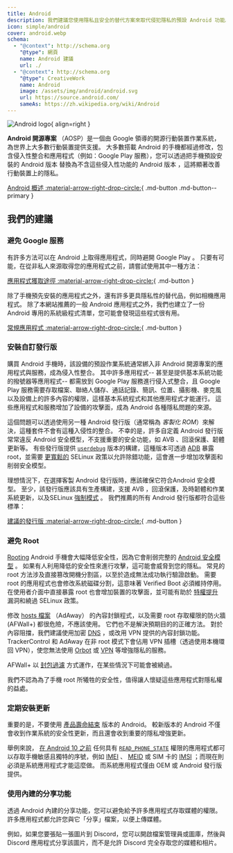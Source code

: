 ```yaml
---
title: Android
description: 我們建議您使用隱私且安全的替代方案來取代侵犯隱私的預設 Android 功能。
icon: simple/android
cover: android.webp
schema:
  - "@context": http://schema.org
    "@type": 網頁
    name: Android 建議
    url: ./
  - "@context": http://schema.org
    "@type": CreativeWork
    name: Android
    image: /assets/img/android/android.svg
    url: https://source.android.com/
    sameAs: https://zh.wikipedia.org/wiki/Android
---
```


![Android logo](../assets/img/android/android.svg){ align=right }

**Android 開源專案** （AOSP）是一個由 Google 領導的開源行動裝置作業系統，為世界上大多數行動裝置提供支援。 大多數搭載 Android 的手機都經過修改，包含侵入性整合和應用程式（例如：Google Play 服務），您可以透過把手機預設安裝的 Android 版本 替換為不含這些侵入性功能的 Android 版本 ，這將顯著改善行動裝置上的隱私。

[Android 概述 :material-arrow-right-drop-circle:](../os/android-overview.md){ .md-button .md-button--primary }

## 我們的建議

### 避免 Google 服務

有許多方法可以在 Android 上取得應用程式，同時避開 Google Play 。 只要有可能，在從非私人來源取得您的應用程式之前，請嘗試使用其中一種方法：

[應用程式獲取途徑 :material-arrow-right-drop-circle:](obtaining-apps.md){ .md-button }

除了手機預先安裝的應用程式之外，還有許多更具隱私性的替代品，例如相機應用程式。 除了本網站推薦的一般 Android 應用程式之外，我們也建立了一份 Android 專用的系統級程式清單，您可能會發現這些程式很有用。

[常規應用程式 :material-arrow-right-drop-circle:](general-apps.md){ .md-button }

### 安裝自訂發行版

購買 Android 手機時，該設備的預設作業系統通常綁入非 Android 開源專案的應用程式與服務，成為侵入性整合。 其中許多應用程式-- 甚至是提供基本系統功能的撥號器等應用程式-- 都需放到 Google Play 服務進行侵入式整合，且 Google Play 服務需要存取檔案、聯絡人儲存、通話記錄、簡訊、位置、攝影機、麥克風以及設備上的許多內容的權限，這樣基本系統程式和其他應用程式才能運行。 這些應用程式和服務增加了設備的攻擊面，成為 Android 各種隱私問題的來源。

這個問題可以透過使用另一種 Android 發行版（通常稱為 _客製化 ROM_）來解決，這種套件不會有這種入侵性的整合。 不幸的是，許多自定義 Android 發行版常常違反 Android 安全模型，不支援重要的安全功能，如 AVB 、回滾保護、韌體更新等。 有些發行版提供 [`userdebug`](https://source.android.com/setup/build/building#choose-a-target) 版本的構建，這種版本可透過 [ADB](https://developer.android.com/studio/command-line/adb) 暴露 root，並需要 [更寬鬆的](https://github.com/LineageOS/android_system_sepolicy/search?q=userdebug\&type=code) SELinux 政策以允許除錯功能，這會進一步增加攻擊面和削弱安全模型。

理想情況下，在選擇客製 Android 發行版時，應該確保它符合Android 安全模型。 至少，該發行版應該具有生產構建，支援 AVB ，回滾保護，及時韌體和作業系統更新，以及SELinux [強制模式](https://source.android.com/security/selinux/concepts#enforcement_levels) 。 我們推薦的所有 Android 發行版都符合這些標準：

[建議的發行版 :material-arrow-right-drop-circle:](distributions.md){ .md-button }

### 避免 Root

[Rooting](https://zh.wikipedia.org/zh-tw/Root_%28Android%29) Android 手機會大幅降低安全性，因為它會削弱完整的 [Android 安全模型](https://en.wikipedia.org/wiki/Android_\(operating_system\)#Security_and_privacy) 。 如果有人利用降低的安全性來進行攻擊，這可能會威脅到您的隱私。 常見的 root 方法涉及直接篡改開機分割區，以至於造成無法成功執行驗證啟動。 需要 root 的應用程式也會修改系統磁碟分割，這意味著 Verified Boot 必須維持停用。 在使用者介面中直接暴露 root 也會增加裝置的攻擊面，並可能有助於 [特權提升](https://zh.wikipedia.org/zh-tw/%E7%89%B9%E6%9D%83%E6%8F%90%E5%8D%87) 漏洞和繞過 SELinux 政策。

修改 [hosts 檔案](https://zh.wikipedia.org/zh-tw/Hosts%E6%96%87%E4%BB%B6) （AdAway） 的內容封鎖程式，以及需要 root 存取權限的防火牆 (AFWall+) 都很危險，不應該使用。 它們也不是解決預期目的的正確方法。 對於內容阻擋，我們建議使用加密 [DNS](../dns.md) ，或改用 VPN 提供的內容封鎖功能。 TrackerControl 和 AdAway 在非 root 模式下會佔用 VPN 插槽（透過使用本機環回 VPN），使您無法使用 [Orbot](../tor.md#orbot) 或 [VPN](../vpn.md) 等增強隱私的服務。

AFWall+ 以 [封包過濾](https://en.wikipedia.org/wiki/Firewall_\(computing\)#Packet_filter) 方式運作，在某些情況下可能會被繞過。

我們不認為為了手機 root 所犧牲的安全性，值得讓人懷疑這些應用程式對隱私權的益處。

### 定期安裝更新

重要的是，不要使用 [產品壽命結束](https://endoflife.date/android) 版本的 Android。 較新版本的 Android 不僅會收到作業系統的安全性更新，而且還會收到重要的隱私增強更新。

舉例來說， [在 Android 10 之前](https://developer.android.com/about/versions/10/privacy/changes) 任何具有 [`READ_PHONE_STATE`](https://developer.android.com/reference/android/Manifest.permission#READ_PHONE_STATE) 權限的應用程式都可以存取手機敏感且獨特的序號，例如 [IMEI](https://zh.wikipedia.org/wiki/%E5%9B%BD%E9%99%85%E7%A7%BB%E5%8A%A8%E8%AE%BE%E5%A4%87%E8%AF%86%E5%88%AB%E7%A0%81) 、 [MEID](https://zh.wikipedia.org/wiki/%E7%A7%BB%E5%8A%A8%E8%AE%BE%E5%A4%87%E8%AF%86%E5%88%AB%E7%A0%81) 或 SIM 卡的 [IMSI](https://zh.wikipedia.org/wiki/%E5%9B%BD%E9%99%85%E7%A7%BB%E5%8A%A8%E7%94%A8%E6%88%B7%E8%AF%86%E5%88%AB%E7%A0%81) ；而現在則必須是系統應用程式才能這麼做。 而系統應用程式僅由 OEM 或 Android 發行版提供。

### 使用內建的分享功能

透過 Android 內建的分享功能，您可以避免給予許多應用程式存取媒體的權限。 許多應用程式都允許您與它「分享」檔案，以便上傳媒體。

例如，如果您要張貼一張圖片到 Discord，您可以開啟檔案管理員或圖庫，然後與 Discord 應用程式分享該圖片，而不是允許 Discord 完全存取您的媒體和相片。
